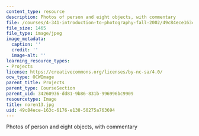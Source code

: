 ```yaml
---
content_type: resource
description: Photos of person and eight objects, with commentary
file: /courses/4-341-introduction-to-photography-fall-2002/49c84ece163c6176e13850275a763694_noren13.jpg
file_size: 1465
file_type: image/jpeg
image_metadata:
  caption: ''
  credit: ''
  image-alt: ''
learning_resource_types:
- Projects
license: https://creativecommons.org/licenses/by-nc-sa/4.0/
ocw_type: OCWImage
parent_title: Projects
parent_type: CourseSection
parent_uid: 34260936-dd81-9b86-831b-996996bc9909
resourcetype: Image
title: noren13.jpg
uid: 49c84ece-163c-6176-e138-50275a763694
---
```

Photos of person and eight objects, with commentary